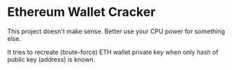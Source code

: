 # Ethereum Wallet Cracker

This project doesn't make sense. Better use your CPU power for something else.

It tries to recreate (brute-force) ETH wallet private key when only hash of public key (address) is known.

